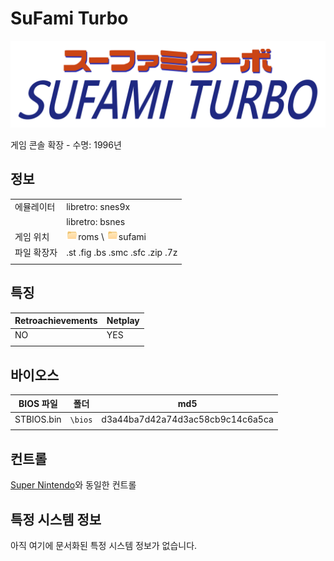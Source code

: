 # SuFami Turbo

![](./title.svg)

게임 콘솔 확장 - 수명: 1996년


## 정보

|||
|---|---|
| 에뮬레이터 | libretro: snes9x |
|           | libretro: bsnes |
| 게임 위치 | ![](./../../icon.png)roms \ ![](./../../icon.png)sufami |
| 파일 확장자 | .st .fig .bs .smc .sfc .zip .7z |
|||


## 특징

| Retroachievements | Netplay |
|---|---|
| NO | YES |
|||


## 바이오스

| BIOS 파일 | 폴더 | md5 |
|---|---|---|
| STBIOS.bin | `\bios` | d3a44ba7d42a74d3ac58cb9c14c6a5ca |
|||


## 컨트롤

[Super Nintendo](https://github.com/kokily/retrobat-guide/tree/main/04-System-Emulators/02-Supported%20Game%20Systems/01-Game%20Consoles/15-Nintendo%20(game%20consoles)/04-Super%20Nintendo%20Entertainment%20System%20-%20Super%20Famicom#컨트롤)와 동일한 컨트롤


## 특정 시스템 정보

아직 여기에 문서화된 특정 시스템 정보가 없습니다.